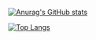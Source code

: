 [![Anurag's GitHub stats](https://github-readme-stats.vercel.app/api?username=ulyildiz&show_icons=true&theme=github_dark_dimmed&include_all_commit=true&hide_border=true)](https://github.com/anuraghazra/github-readme-stats)

[![Top Langs](https://github-readme-stats.vercel.app/api/top-langs/?username=ulyildiz&theme=github_dark_dimmed&hide_border=true&)](https://github.com/anuraghazra/github-readme-stats)


<!--
**ulyildiz/ulyildiz** is a ✨ _special_ ✨ repository because its `README.md` (this file) appears on your GitHub profile.

Here are some ideas to get you started:

- 🔭 I’m currently working on ...
- 🌱 I’m currently learning ...
- 👯 I’m looking to collaborate on ...
- 🤔 I’m looking for help with ...
- 💬 Ask me about ...
- 📫 How to reach me: ...
- 😄 Pronouns: ...
- ⚡ Fun fact: ...
-->
